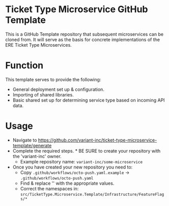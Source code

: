 # Ticket Type Microservice GitHub Template
This is a GitHub Template repository that subsequent microservices can be cloned from.
It will serve as the basis for concrete implementations of the ERE Ticket Type Microservices.

# Function
This template serves to provide the following:
- General deployment set up & configuration.
- Importing of shared libraries.
- Basic shared set up for determining service type based on incoming API data.

# Usage
- Navigate to https://github.com/variant-inc/ticket-type-microservice-template/generate
- Complete the required steps. * BE SURE to create your repository with the 'variant-inc' owner.
  - Example repository name: `variant-inc/some-microservice`
- Once you have created your new repository you need to:
  - Copy `.github/workflows/octo-push.yaml.example` -> `.github/workflows/octo-push.yaml`
  - Find & replace '<REPLACE-THIS>' with the appropriate values.
  - Correct the namespaces in: `src/TicketType.Microservice.Template/Infrastructure/FeatureFlags/*`